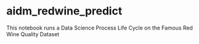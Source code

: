 # aidm_redwine_predict
This notebook  runs a Data Science Process Life Cycle on the Famous Red Wine Quality Dataset
